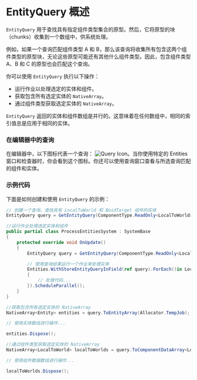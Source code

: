 # EntityQuery 概述

`EntityQuery` 用于查找具有指定组件类型集合的原型。然后，它将原型的块（chunks）收集到一个数组中，供系统处理。

例如，如果一个查询匹配组件类型 A 和 B，那么该查询将收集所有包含这两个组件类型的原型块，无论这些原型可能还有其他什么组件类型。因此，包含组件类型 A、B 和 C 的原型也会匹配这个查询。

你可以使用 `EntityQuery` 执行以下操作：

* 运行作业以处理选定的实体和组件。
* 获取包含所有选定实体的 `NativeArray`。
* 通过组件类型获取选定实体的 `NativeArray`。

`EntityQuery` 返回的实体和组件数组是并行的。这意味着在任何数组中，相同的索引值总是应用于相同的实体。

### 在编辑器中的查询

在编辑器中，以下图标代表一个查询： ![Query Icon](https://example.com/query-icon.png)。当你使用特定的 Entities 窗口和检查器时，你会看到这个图标。你还可以使用查询窗口查看与所选查询匹配的组件和实体。

### 示例代码

下面是如何创建和使用 `EntityQuery` 的示例：



```csharp
// 创建一个查询，查找具有 LocalToWorld 和 BoidTarget 组件的实体
EntityQuery query = GetEntityQuery(ComponentType.ReadOnly<LocalToWorld>(), ComponentType.ReadOnly<BoidTarget>());

//运行作业处理选定实体和组件
public partial class ProcessEntitiesSystem : SystemBase
{
    protected override void OnUpdate()
    {
        EntityQuery query = GetEntityQuery(ComponentType.ReadOnly<LocalToWorld>(), ComponentType.ReadOnly<BoidTarget>());

        // 使用查询结果运行一个作业来处理实体
        Entities.WithStoreEntityQueryInField(ref query).ForEach((in LocalToWorld localToWorld) =>
        {
            // 处理代码...
        }).ScheduleParallel();
    }
}

//获取包含所有选定实体的 NativeArray
NativeArray<Entity> entities = query.ToEntityArray(Allocator.TempJob);

// 使用实体数组进行操作...

entities.Dispose();

//通过组件类型获取选定实体的 NativeArray
NativeArray<LocalToWorld> localToWorlds = query.ToComponentDataArray<LocalToWorld>(Allocator.TempJob);

// 使用组件数据数组进行操作...

localToWorlds.Dispose();

```
